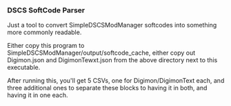 ### DSCS SoftCode Parser

Just a tool to convert SimpleDSCSModManager softcodes into something more commonly readable.

Either copy this program to SimpleDSCSModManager/output/softcode_cache, either copy out Digimon.json and DigimonTewxt.json from the above directory next to this executable.

After running this, you'll get 5 CSVs, one for Digimon/DigimonText each, and three additional ones to separate these blocks to having it in both, and having it in one each.
